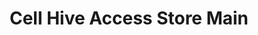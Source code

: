 ---
title: "Cell Hive Access Store Main"
url: /malaybalay/cell-hive-access-store-main/
shop: Lebensmittel
---